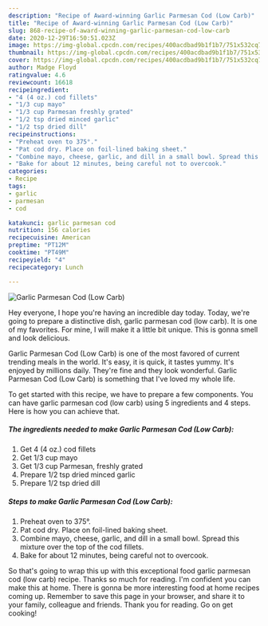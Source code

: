 ```yaml
---
description: "Recipe of Award-winning Garlic Parmesan Cod (Low Carb)"
title: "Recipe of Award-winning Garlic Parmesan Cod (Low Carb)"
slug: 868-recipe-of-award-winning-garlic-parmesan-cod-low-carb
date: 2020-12-29T16:50:51.023Z
image: https://img-global.cpcdn.com/recipes/400acdbad9b1f1b7/751x532cq70/garlic-parmesan-cod-low-carb-recipe-main-photo.jpg
thumbnail: https://img-global.cpcdn.com/recipes/400acdbad9b1f1b7/751x532cq70/garlic-parmesan-cod-low-carb-recipe-main-photo.jpg
cover: https://img-global.cpcdn.com/recipes/400acdbad9b1f1b7/751x532cq70/garlic-parmesan-cod-low-carb-recipe-main-photo.jpg
author: Madge Floyd
ratingvalue: 4.6
reviewcount: 16618
recipeingredient:
- "4 (4 oz.) cod fillets"
- "1/3 cup mayo"
- "1/3 cup Parmesan freshly grated"
- "1/2 tsp dried minced garlic"
- "1/2 tsp dried dill"
recipeinstructions:
- "Preheat oven to 375°."
- "Pat cod dry. Place on foil-lined baking sheet."
- "Combine mayo, cheese, garlic, and dill in a small bowl. Spread this mixture over the top of the cod fillets."
- "Bake for about 12 minutes, being careful not to overcook."
categories:
- Recipe
tags:
- garlic
- parmesan
- cod

katakunci: garlic parmesan cod 
nutrition: 156 calories
recipecuisine: American
preptime: "PT12M"
cooktime: "PT49M"
recipeyield: "4"
recipecategory: Lunch

---
```



![Garlic Parmesan Cod (Low Carb)](https://img-global.cpcdn.com/recipes/400acdbad9b1f1b7/751x532cq70/garlic-parmesan-cod-low-carb-recipe-main-photo.jpg)

Hey everyone, I hope you're having an incredible day today. Today, we're going to prepare a distinctive dish, garlic parmesan cod (low carb). It is one of my favorites. For mine, I will make it a little bit unique. This is gonna smell and look delicious.

Garlic Parmesan Cod (Low Carb) is one of the most favored of current trending meals in the world. It's easy, it is quick, it tastes yummy. It's enjoyed by millions daily. They're fine and they look wonderful. Garlic Parmesan Cod (Low Carb) is something that I've loved my whole life.




To get started with this recipe, we have to prepare a few components. You can have garlic parmesan cod (low carb) using 5 ingredients and 4 steps. Here is how you can achieve that.

<!--inarticleads1-->

##### The ingredients needed to make Garlic Parmesan Cod (Low Carb):

1. Get 4 (4 oz.) cod fillets
1. Get 1/3 cup mayo
1. Get 1/3 cup Parmesan, freshly grated
1. Prepare 1/2 tsp dried minced garlic
1. Prepare 1/2 tsp dried dill




<!--inarticleads2-->

##### Steps to make Garlic Parmesan Cod (Low Carb):

1. Preheat oven to 375°.
1. Pat cod dry. Place on foil-lined baking sheet.
1. Combine mayo, cheese, garlic, and dill in a small bowl. Spread this mixture over the top of the cod fillets.
1. Bake for about 12 minutes, being careful not to overcook.




So that's going to wrap this up with this exceptional food garlic parmesan cod (low carb) recipe. Thanks so much for reading. I'm confident you can make this at home. There is gonna be more interesting food at home recipes coming up. Remember to save this page in your browser, and share it to your family, colleague and friends. Thank you for reading. Go on get cooking!
